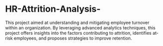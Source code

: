 # HR-Attrition-Analysis-
This  project aimed at understanding and mitigating employee turnover within an organization. By leveraging advanced analytics techniques, this project offers insights into the factors contributing to attrition, identifies at-risk employees, and proposes strategies to improve retention.
